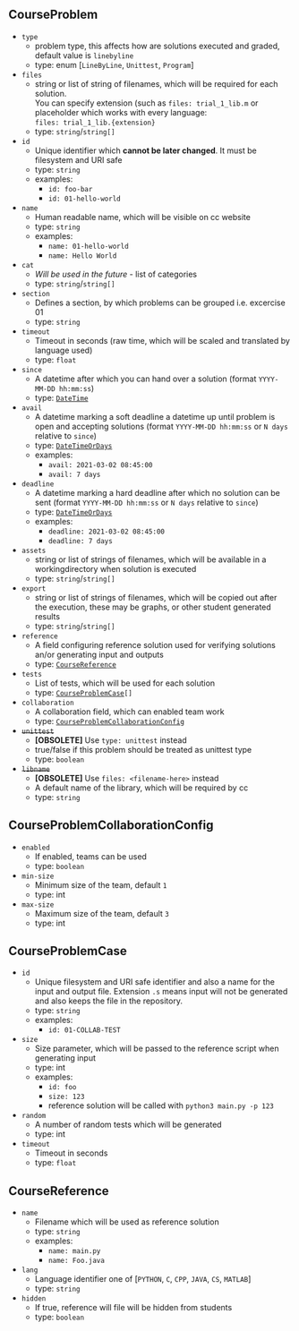 ## CourseProblem

  - `type`
     - problem type, this affects how are solutions executed and graded, default value is `linebyline`
     - type: enum [`LineByLine`, `Unittest`, `Program`]
  - `files`
     - string or list of string of filenames, which will be required for each solution. <br>You can specify extension (such as `files: trial_1_lib.m` or placeholder which works with every language: <br>`files: trial_1_lib.{extension}`
     - type: `string`/`string[]`
  - `id`
     - Unique identifier which **cannot be later changed**. It must be filesystem and URI safe
     - type: `string`
     - examples: 
        - `id: foo-bar`
        - `id: 01-hello-world`
  - `name`
     - Human readable name, which will be visible on cc website
     - type: `string`
     - examples: 
        - `name: 01-hello-world`
        - `name: Hello World`
  - `cat`
     - *Will be used in the future* - list of categories
     - type: `string`/`string[]`
  - `section`
     - Defines a section, by which problems can be grouped i.e. excercise 01
     - type: `string`
  - `timeout`
     - Timeout in seconds (raw time, which will be scaled and translated by language used)
     - type: `float`
  - `since`
     - A datetime after which you can hand over a solution (format `YYYY-MM-DD hh:mm:ss`)
     - type: [`DateTime`](#DateTime)
  - `avail`
     - A datetime marking a soft deadline a datetime up until problem is open and accepting solutions (format `YYYY-MM-DD hh:mm:ss` or `N days` relative to `since`)
     - type: [`DateTimeOrDays`](#DateTimeOrDays)
     - examples: 
        - `avail: 2021-03-02 08:45:00`
        - `avail: 7 days`
  - `deadline`
     - A datetime marking a hard deadline after which no solution can be sent (format `YYYY-MM-DD hh:mm:ss` or `N days` relative to `since`)
     - type: [`DateTimeOrDays`](#DateTimeOrDays)
     - examples: 
        - `deadline: 2021-03-02 08:45:00`
        - `deadline: 7 days`
  - `assets`
     - string or list of strings of filenames, which will be available in a workingdirectory when solution is executed
     - type: `string`/`string[]`
  - `export`
     - string or list of strings of filenames, which will be copied out after the execution, these may be graphs, or other student generated results
     - type: `string`/`string[]`
  - `reference`
     - A field configuring reference solution used for verifying solutions an/or generating input and outputs
     - type: [`CourseReference`](#CourseReference)
  - `tests`
     - List of tests, which will be used for each solution
     - type: [`CourseProblemCase`](#CourseProblemCase)`[]`
  - `collaboration`
     - A collaboration field, which can enabled team work
     - type: [`CourseProblemCollaborationConfig`](#CourseProblemCollaborationConfig)
  - ~~`unittest`~~
     - **[OBSOLETE]** Use `type: unittest` instead
     - true/false if this problem should be treated as unittest type
     - type: `boolean`
  - ~~`libname`~~
     - **[OBSOLETE]** Use `files: <filename-here>` instead
     - A default name of the library, which will be required by cc
     - type: `string`



## CourseProblemCollaborationConfig

  - `enabled`
     - If enabled, teams can be used
     - type: `boolean`
  - `min-size`
     - Minimum size of the team, default `1`
     - type: int
  - `max-size`
     - Maximum size of the team, default `3`
     - type: int



## CourseProblemCase

  - `id`
     - Unique filesystem and URI safe identifier and also a name for the input and output file. Extension `.s` means input will not be generated and also keeps the file in the repository.
     - type: `string`
     - examples: 
        - `id: 01-COLLAB-TEST`
  - `size`
     - Size parameter, which will be passed to the reference script when generating input
     - type: int
     - examples: 
        - `id: foo`
        - `size: 123`
        - reference solution will be called with `python3 main.py -p 123`
  - `random`
     - A number of random tests which will be generated
     - type: int
  - `timeout`
     - Timeout in seconds
     - type: `float`



## CourseReference

  - `name`
     - Filename which will be used as reference solution
     - type: `string`
     - examples: 
        - `name: main.py`
        - `name: Foo.java`
  - `lang`
     - Language identifier one of [`PYTHON`, `C`, `CPP`, `JAVA`, `CS`, `MATLAB`]
     - type: `string`
  - `hidden`
     - If true, reference will file will be hidden from students
     - type: `boolean`
